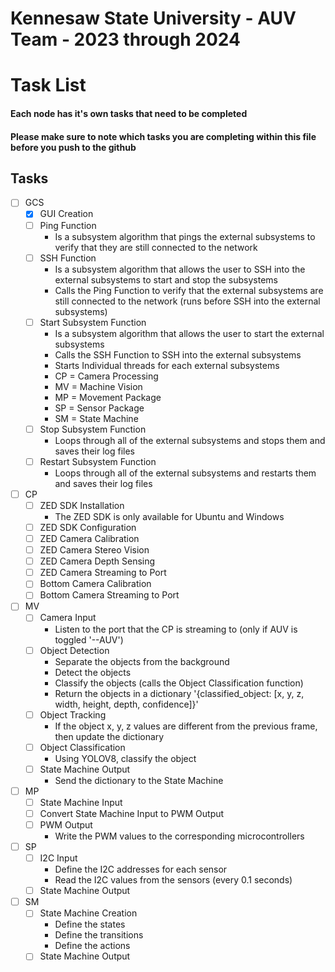 # Kennesaw State University - AUV Team - 2023 through 2024 #

# Task List #
#### Each node has it's own tasks that need to be completed ####
#### Please make sure to note which tasks you are completing within this file before you push to the github ####

## Tasks ##
- [ ] GCS
    - [X] GUI Creation
    - [ ] Ping Function
        - Is a subsystem algorithm that pings the external subsystems to verify that they are still connected to the network
    - [ ] SSH Function
        - Is a subsystem algorithm that allows the user to SSH into the external subsystems to start and stop the subsystems
        - Calls the Ping Function to verify that the external subsystems are still connected to the network (runs before SSH into the external subsystems)
    - [ ] Start Subsystem Function
        - Is a subsystem algorithm that allows the user to start the external subsystems
        - Calls the SSH Function to SSH into the external subsystems
        - Starts Individual threads for each external subsystems
         - CP = Camera Processing
         - MV = Machine Vision
         - MP = Movement Package
         - SP = Sensor Package
         - SM = State Machine
    - [ ] Stop Subsystem Function
        - Loops through all of the external subsystems and stops them and saves their log files
    - [ ] Restart Subsystem Function
        - Loops through all of the external subsystems and restarts them and saves their log files
- [ ] CP
    - [ ] ZED SDK Installation
        - The ZED SDK is only available for Ubuntu and Windows
    - [ ] ZED SDK Configuration
    - [ ] ZED Camera Calibration
    - [ ] ZED Camera Stereo Vision
    - [ ] ZED Camera Depth Sensing
    - [ ] ZED Camera Streaming to Port
    - [ ] Bottom Camera Calibration
    - [ ] Bottom Camera Streaming to Port
- [ ] MV
    - [ ] Camera Input
        - Listen to the port that the CP is streaming to (only if AUV is toggled '--AUV')
    - [ ] Object Detection
        - Separate the objects from the background
        - Detect the objects
        - Classify the objects (calls the Object Classification function)
        - Return the objects in a dictionary '{classified_object: [x, y, z, width, height, depth, confidence]}'
    - [ ] Object Tracking
        - If the object x, y, z values are different from the previous frame, then update the dictionary
    - [ ] Object Classification
        - Using YOLOV8, classify the object
    - [ ] State Machine Output
        - Send the dictionary to the State Machine
- [ ] MP
    - [ ] State Machine Input
    - [ ] Convert State Machine Input to PWM Output
    - [ ] PWM Output
        - Write the PWM values to the corresponding microcontrollers
- [ ] SP
    - [ ] I2C Input
        - Define the I2C addresses for each sensor
        - Read the I2C values from the sensors (every 0.1 seconds)
    - [ ] State Machine Output
- [ ] SM
    - [ ] State Machine Creation
        - Define the states
        - Define the transitions
        - Define the actions
    - [ ] State Machine Output

